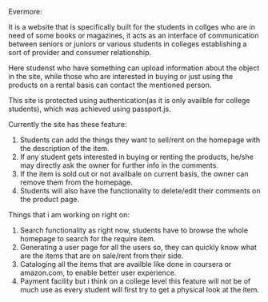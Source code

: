 Evermore:

It is a website that is specifically built for the students in collges who are in need of some books or magazines, it acts as an interface of communication between seniors or juniors or various students in colleges establishing a sort of provider and consumer relationship.

Here studenst who have something can upload information about the object in the site, while those who are interested in buying or just using the products on a rental basis can contact the mentioned person.

This site is protected using authentication(as it is only availble for college students), which was achieved using passport.js.

Currently the site has these feature:

1) Students can add the things they want to sell/rent on the homepage with the description of the item.
2) If any student gets interested in buying or renting the products, he/she may directly ask the owner for further info in the comments.
3) If the item is sold out or not availbale on current basis, the owner can remove them from the homepage.
4) Students will also have the functionality to delete/edit their comments on the product page.

Things that i am working on right on:

1) Search functionality as right now, students have to browse the whole homepage to search for the require item.
2) Generating a user page for all the users so, they can quickly know what are the items that are on sale/rent from their side.
3) Cataloging all the items that are availble like done in coursera or amazon.com, to enable better user experience.
4) Payment facility but i think on a college level this feature will not be of much use as every student will first try to get a physical look at the item. 
  
